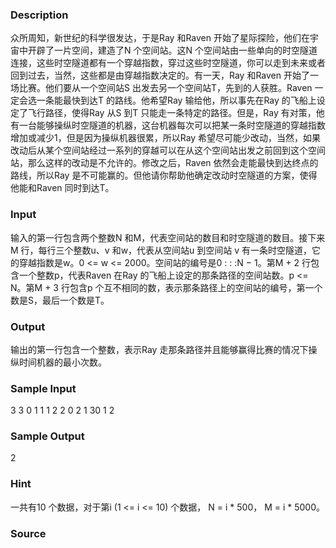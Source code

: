 
### Description
众所周知，新世纪的科学很发达，于是Ray 和Raven 开始了星际探险，他们在宇宙中开辟了一片空间，建造了N 个空间站。这N 个空间站由一些单向的时空隧道连接，这些时空隧道都有一个穿越指数，穿过这些时空隧道，你可以走到未来或者回到过去，当然，这些都是由穿越指数决定的。有一天，Ray 和Raven 开始了一场比赛。他们要从一个空间站S 出发去另一个空间站T，先到的人获胜。Raven 一定会选一条能最快到达T 的路线。他希望Ray 输给他，所以事先在Ray 的飞船上设定了飞行路径，使得Ray 从S 到T 只能走一条特定的路径。但是，Ray 有对策，他有一台能够操纵时空隧道的机器，这台机器每次可以把某一条时空隧道的穿越指数增加或减少1，但是因为操纵机器很累，所以Ray 希望尽可能少改动，当然，如果改动后从某个空间站经过一系列的穿越可以在从这个空间站出发之前回到这个空间站，那么这样的改动是不允许的。修改之后，Raven 依然会走能最快到达终点的路线，所以Ray 是不可能赢的。但他请你帮助他确定改动时空隧道的方案，使得他能和Raven 同时到达T。
### Input
输入的第一行包含两个整数N 和M，代表空间站的数目和时空隧道的数目。接下来M 行，每行三个整数u、v 和w，代表从空间站u 到空间站 v 有一条时空隧道，它的穿越指数是w。0 <= w <= 2000。空间站的编号是0 : : :N − 1。第M + 2 行包含一个整数p，代表Raven 在Ray 的飞船上设定的那条路径的空间站数。p <= N。第M + 3 行包含p 个互不相同的数，表示那条路径上的空间站的编号，第一个数是S，最后一个数是T。
### Output
输出的第一行包含一个整数，表示Ray 走那条路径并且能够赢得比赛的情况下操纵时间机器的最小次数。
### Sample Input
3 3
0 1 1
1 2 2
0 2 1
30
1 2
### Sample Output
2
### Hint
一共有10 个数据，对于第i (1 <= i <= 10) 个数据， N = i * 500， M = i * 5000。
### Source
